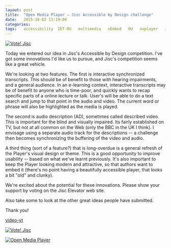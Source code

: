```yaml
---
layout: post
title:  "Open Media Player – Jisc Accessible by Design challenge"
date:   2015-10-02 13:19:00
categories:
tags:   accessibility  IET-OU   multimedia   oEmbed   OU   ouplayer   Jisc
---
```



[![Vote! Jisc][jisc-icon]][jisc]

Today we entered our idea in Jisc's Accessible by Design competition. I've got some
innovations I'd like us to pursue, and Jisc's competition seems like a great vehicle.

We're looking at two features. The first is interactive synchronized transcripts.
This should be of benefit to those with hearing impairments, and a general audience.
In an e-learning context, interactive transcripts may be of benefit to anyone
who is time-poor, and quickly wants to recap specific parts of a online lecture or talk.
User's will be able to do a text search and jump to that point in the audio and video.
The current word or phrase will also be highlighted as the media is played.

The second is audio description (AD), sometimes called described video. This is
important for the blind and visually impaired. Its fairly established on TV, but
not at all common on the Web (only the BBC in the UK I think). I envisage using
a separate audio track for the descriptions --
a challenge then becomes synchronizing the buffering of the video and audio.

A third thing (sort of a feature?) that is long-overdue is a general refresh of
the Player's visual design or theme. This is a good opportunity to improve usability
-- based on what we've learnt previously. It's also important to keep the Player
looking modern and attractive, so that authors want to embed it (there's no point
having a beautifully accessible player, that looks a bit "old" and clunky).

We're excited about the potential for these innovations.
Please show your support by voting on the Jisc Elevator web site.

Also take some to look at the other great ideas people have submitted.

Thank you!


[video-yt][]


[![Vote! Jisc][jisc-icon]][jisc]


[![Open Media Player][omp-icon]][omp]


[video-yt]: https://youtu.be/0rj_td9wwbI#_EMBED_ME_
[video-pod]: http://podcast.open.ac.uk/pod/open-media-player#!c0370d88c0
[omp]: http://iet-ou.github.io/open-media-player/
[omp-icon]: http://iet-ou.github.io/open-media-player/badge.svg "Open Media Player"
[jisc]: https://elevator.jisc.ac.uk/e/accessiblebydesign/idea/open-media-player
[jisc-icon]: https://img.shields.io/badge/Jisc-vote_%E2%9C%93-ff6d00.svg
  "Vote for us in the Jisc Accessible by Design challenge – not yet public?"
